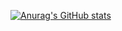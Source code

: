 [![Anurag's GitHub stats](https://github-readme-stats.vercel.app/api?username=vaynel)](https://github.com/vaynel/github-readme-stats)
